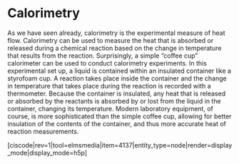 <div style="float:right;margin:auto"><ebook-button title="Calorimetry" link="https://genchem.science.psu.edu/16-2-calorimetry"></ebook-button></div>



# Calorimetry

As we have seen already, calorimetry is the experimental measure of heat flow. Calorimetry can be used to measure the heat that is absorbed or released during a chemical reaction based on the change in temperature that results from the reaction. Surprisingly, a simple “coffee cup” calorimeter can be used to conduct calorimetry experiments. In this experimental set up, a liquid is contained within an insulated container like a styrofoam cup. A reaction takes place inside the container and the change in temperature that takes place during the reaction is recorded with a thermometer. Because the container is insulated, any heat that is released or absorbed by the reactants is absorbed by or lost from the liquid in the container, changing its temperature. Modern laboratory equipment, of course, is more sophisticated than the simple coffee cup, allowing for better insulation of the contents of the container, and thus more accurate heat of reaction measurements.




[ciscode|rev=1|tool=elmsmedia|item=4137|entity_type=node|render=display_mode|display_mode=h5p]




<houck-math> </houck-math>